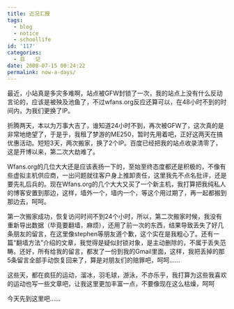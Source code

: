 ```yaml
---
title: 近况汇报
tags:
  - blog
  - notice
  - schoollife
id: '117'
categories:
  - 日　　记
date: 2008-07-15 00:24:22
permalink: now-a-days/
---
```


最近，小站真是多灾多难啊，站点被GFW封锁了一次，我的站点上没有什么反动言论的，应该是被殃及池鱼了，不过wfans.org反应还算可以，在48小时不到的时间内，为我们更换了IP。

折腾两天，本以为万事大吉了，谁知道24小时不到，再次被GFW了，这次真的是非常地绝望了，于是乎，我租了梦游的ME250，暂时先用着吧，正好这两天在搞优惠活动。短短3天，两次搬家，换了2个IP。百度已经把我的站点收录清零了，这是开博以来，第二次大劫难了。

Wfans.org的几位大大还是应该表扬一下的，至始至终态度都还是积极的，不像有些虚拟主机供应商，一出问题就往客户身上推卸责任，这里我先不点名批评，还是要先礼后兵的。现在Wfans.org的几个大大又买了一个新主机，我打算把我纯私人的博客安置到那边，这样，墙外一个，墙内一个，等这个用过期了，再一起都搬到那边去，呵呵。

第一次搬家成功，恢复访问时间不到24个小时，所以，第二次搬家时候，我没有重新导出数据（毕竟要翻墙，麻烦），还用了前一次的东西，结果导致丢失了好几条朋友的留言，在这里像stephen等朋友道个歉，这个实在是我粗心了。还有一篇“翻墙方法”介绍的文章，我觉得是疑似封锁对象，是主动删除的，不属于丢失范畴。还好，所有给我的留言，都发了一份到我的Gmail里面，这样，我把丢掉的那5条留言全部手动恢复回来了，算是对朋友们的赔罪吧，呵呵……

这些天，都在疯狂的运动，溜冰，羽毛球，游泳，不亦乐乎，我打算为这些我喜欢的运动也写一些文章吧，让我这里更加丰富一点，不要像现在这么枯燥，呵呵

今天先到这里吧……
